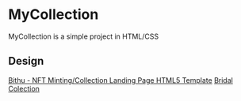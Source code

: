 # MyCollection
MyCollection is a simple project in HTML/CSS

## Design 
[Bithu - NFT Minting/Collection Landing Page HTML5 Template](https://themeforest.net/item/bithu-nft-mintingcollection-landing-page-html5-template/37520915)
[Bridal Colection](https://dribbble.com/shots/23432722-Bridal-Colection)
